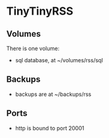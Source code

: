 # TinyTinyRSS

## Volumes

There is one volume:

* sql database, at ~/volumes/rss/sql

## Backups

* backups are at ~/backups/rss

## Ports

* http is bound to port 20001
